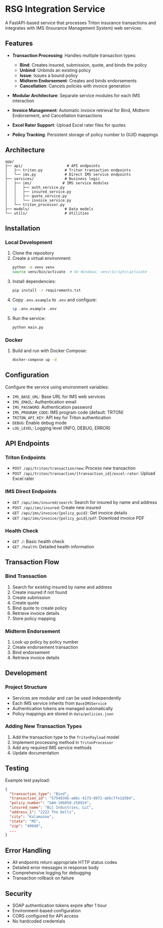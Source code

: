 # RSG Integration Service

A FastAPI-based service that processes Triton insurance transactions and integrates with IMS (Insurance Management System) web services.

## Features

- **Transaction Processing**: Handles multiple transaction types:
  - **Bind**: Creates insured, submission, quote, and binds the policy
  - **Unbind**: Unbinds an existing policy
  - **Issue**: Issues a bound policy
  - **Midterm Endorsement**: Creates and binds endorsements
  - **Cancellation**: Cancels policies with invoice generation

- **Modular Architecture**: Separate service modules for each IMS interaction
- **Invoice Management**: Automatic invoice retrieval for Bind, Midterm Endorsement, and Cancellation transactions
- **Excel Rater Support**: Upload Excel rater files for quotes
- **Policy Tracking**: Persistent storage of policy number to GUID mappings

## Architecture

```
app/
├── api/                    # API endpoints
│   ├── triton.py          # Triton transaction endpoints
│   └── ims.py             # Direct IMS service endpoints
├── services/              # Business logic
│   ├── ims/              # IMS service modules
│   │   ├── auth_service.py
│   │   ├── insured_service.py
│   │   ├── quote_service.py
│   │   └── invoice_service.py
│   └── triton_processor.py
├── models/                # Data models
└── utils/                 # Utilities
```

## Installation

### Local Development

1. Clone the repository
2. Create a virtual environment:
   ```bash
   python -m venv venv
   source venv/bin/activate  # On Windows: venv\Scripts\activate
   ```
3. Install dependencies:
   ```bash
   pip install -r requirements.txt
   ```
4. Copy `.env.example` to `.env` and configure:
   ```bash
   cp .env.example .env
   ```
5. Run the service:
   ```bash
   python main.py
   ```

### Docker

1. Build and run with Docker Compose:
   ```bash
   docker-compose up -d
   ```

## Configuration

Configure the service using environment variables:

- `IMS_BASE_URL`: Base URL for IMS web services
- `IMS_EMAIL`: Authentication email
- `IMS_PASSWORD`: Authentication password
- `IMS_PROGRAM_CODE`: IMS program code (default: TRTON)
- `TRITON_API_KEY`: API key for Triton authentication
- `DEBUG`: Enable debug mode
- `LOG_LEVEL`: Logging level (INFO, DEBUG, ERROR)

## API Endpoints

### Triton Endpoints

- `POST /api/triton/transaction/new`: Process new transaction
- `POST /api/triton/transaction/{transaction_id}/excel-rater`: Upload Excel rater

### IMS Direct Endpoints

- `GET /api/ims/insured/search`: Search for insured by name and address
- `POST /api/ims/insured`: Create new insured
- `GET /api/ims/invoice/{policy_guid}`: Get invoice details
- `GET /api/ims/invoice/{policy_guid}/pdf`: Download invoice PDF

### Health Check

- `GET /`: Basic health check
- `GET /health`: Detailed health information

## Transaction Flow

### Bind Transaction
1. Search for existing insured by name and address
2. Create insured if not found
3. Create submission
4. Create quote
5. Bind quote to create policy
6. Retrieve invoice details
7. Store policy mapping

### Midterm Endorsement
1. Look up policy by policy number
2. Create endorsement transaction
3. Bind endorsement
4. Retrieve invoice details

## Development

### Project Structure
- Services are modular and can be used independently
- Each IMS service inherits from `BaseIMSService`
- Authentication tokens are managed automatically
- Policy mappings are stored in `data/policies.json`

### Adding New Transaction Types
1. Add the transaction type to the `TritonPayload` model
2. Implement processing method in `TritonProcessor`
3. Add any required IMS service methods
4. Update documentation

## Testing

Example test payload:
```json
{
  "transaction_type": "Bind",
  "transaction_id": "5754934b-a66c-4173-8972-ab6c7fe1d384",
  "policy_number": "GAH-106050-250924",
  "insured_name": "BLC Industries, LLC",
  "address_1": "2222 The Dells",
  "city": "Kalamazoo",
  "state": "MI",
  "zip": "49048",
  ...
}
```

## Error Handling

- All endpoints return appropriate HTTP status codes
- Detailed error messages in response body
- Comprehensive logging for debugging
- Transaction rollback on failure

## Security

- SOAP authentication tokens expire after 1 hour
- Environment-based configuration
- CORS configured for API access
- No hardcoded credentials